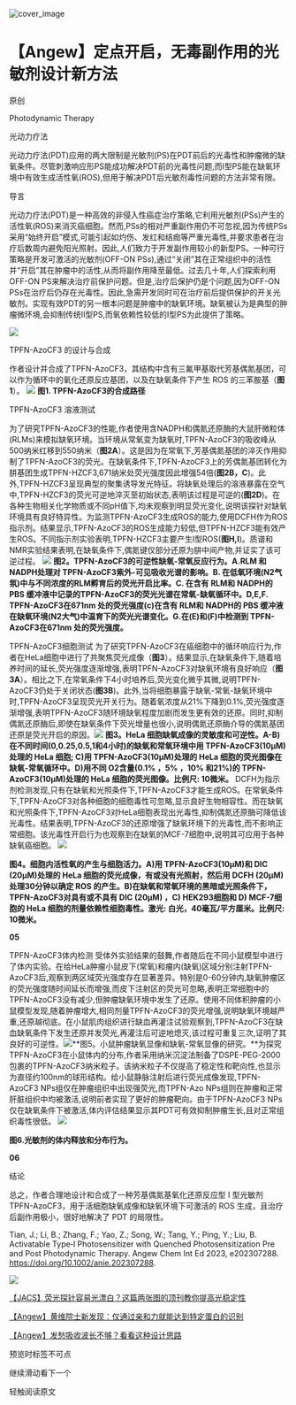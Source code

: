 ﻿![cover_image]() 

#  【Angew】定点开启，无毒副作用的光敏剂设计新方法 
 
 原创

Photodynamic Therapy

光动力疗法

光动力疗法(PDT)应用的两大限制是光敏剂(PS)在PDT前后的光毒性和肿瘤微的缺氧条件。尽管刺激响应形PS能成功解决PDT前的光毒性问题,而I型PS能在缺氧环境中有效生成活性氧(ROS),但用于解决PDT后光敏剂毒性问题的方法非常有限。



导言

光动力疗法(PDT)是一种高效的非侵入性癌症治疗策略,它利用光敏剂(PSs)产生的活性氧(ROS)来消灭癌细胞。然而,PSs的相对严重副作用仍不可忽视,因为传统PSs采用“始终开启”模式,可能引起如灼伤、发红和结痂等严重光毒性,并要求患者在治疗后数周内避免阳光照射。因此,人们致力于开发副作用较小的新型PS。一种可行策略是开发可激活的光敏剂(OFF-ON PSs),通过“关闭”其在正常组织中的活性并“开启”其在肿瘤中的活性,从而将副作用降至最低。过去几十年,人们探索利用OFF-ON PS来解决治疗前保护问题。但是,治疗后保护仍是个问题,因为OFF-ON PSs在治疗后仍存在光毒性。因此,急需开发同时可在治疗前后提供保护的开关光敏剂。实现有效PDT的另一根本问题是肿瘤中的缺氧环境。缺氧被认为是典型的肿瘤微环境,会抑制传统II型PS,而氧依赖性较低的I型PS为此提供了策略。

![](../asset/2023-09-12_ae65185ce3f0fc227af2e7848fa52fc1_0.png)



TPFN-AzoCF3 的设计与合成

作者设计并合成了TPFN-AzoCF3，其结构中含有三氟甲基取代芳基偶氮基团，可以作为循环中的氧化还原反应基团，以及在缺氧条件下产生 ROS 的三苯胺基（**图1**）。
![](../asset/2023-09-12_f45d86cbbd8fd631d27ba84ec7870745_1.png)
**图1. TPFN-AzoCF3的合成路径**



TPFN-AzoCF3 溶液测试

为了研究TPFN-AzoCF3的性能,作者使用含NADPH和偶氮还原酶的大鼠肝微粒体(RLMs)来模拟缺氧环境。当环境从常氧变为缺氧时,TPFN-AzoCF3的吸收峰从500纳米红移到550纳米（**图2A**）。这是因为在常氧下,芳基偶氮基团的淬灭作用抑制了TPFN-AzoCF3的荧光。在缺氧条件下,TPFN-AzoCF3上的芳偶氮基团转化为肼基团生成TPFN-HZCF3,671纳米处荧光强度因此增强54倍(**图2B，C**)。此外,TPFN-HZCF3呈现典型的聚集诱导发光特征。将缺氧处理后的溶液暴露在空气中,TPFN-HZCF3的荧光可逆地淬灭至初始状态,表明该过程是可逆的(**图2D**)。在各种生物相关化学物质或不同pH值下,均未观察到明显荧光变化,说明该探针对缺氧环境具有良好特异性。为监测TPFN-AzoCF3生成ROS的能力,使用DCFH作为ROS指示剂。结果显示,TPFN-AzoCF3的ROS生成能力较低,但TPFN-HZCF3能有效产生ROS。不同指示剂实验表明,TPFN-HZCF3主要产生I型ROS(**图H,I**)。质谱和NMR实验结果表明,在缺氧条件下,偶氮键仅部分还原为肼中间产物,并证实了该可逆过程。
![](../asset/2023-09-12_c3aef364cbec7a64920bcf9e08f8f1ce_2.png)
**图2。TPFN-AzoCF3的可逆性缺氧-常氧反应行为。A.RLM 和 NADPH处理对 TPFN-AzoCF3紫外-可见吸收光谱的影响。B. 在低氧环境(N2气氛)中与不同浓度的RLM孵育后的荧光开启比率。C. 在含有 RLM和 NADPH的 PBS 缓冲液中记录的TPFN-AzoCF3的荧光光谱在常氧-缺氧循环中。D,E,F. TPFN-AzoCF3在671nm 处的荧光强度(c)在含有 RLM和 NADPH的 PBS 缓冲液在缺氧环境(N2大气)中温育下的荧光光谱变化。G.在(E)和(F)中检测到 TPFN-AzoCF3在671nm 处的荧光强度。**


TPFN-AzoCF3细胞测试
为了研究TPFN-AzoCF3在癌细胞中的循环响应行为,作者在HeLa细胞中进行了共聚焦荧光成像（**图3**）。结果显示,在缺氧条件下,随着培养时间的延长,荧光强度逐渐增强,表明TPFN-AzoCF3对缺氧环境有良好响应（**图3A**）。相比之下,在常氧条件下4小时培养后,荧光变化微乎其微,说明TPFN-AzoCF3仍处于关闭状态(**图3B**)。此外,当将细胞暴露于缺氧-常氧-缺氧环境中时,TPFN-AzoCF3呈现荧光开关行为。随着氧浓度从21%下降到0.1%,荧光强度逐渐增强,表明TPFN-AzoCF3随环境缺氧程度加剧而发生更有效的还原。同时,抑制偶氮还原酶后,即使在缺氧条件下荧光增量也很小,说明偶氮还原酶介导的偶氮基团还原是荧光开启的原因。![](../asset/2023-09-12_a7af43abe95af4e7bbfe3ebdd9f4b352_3.png)
**图3。HeLa 细胞缺氧成像的灵敏度和可逆性。A-B)在不同时间(0,0.25,0.5,1和4小时)的缺氧和常氧环境中用 TPFN-AzoCF3(10μM)处理的 HeLa 细胞; C)用 TPFN-AzoCF3(10μM)处理的 HeLa 细胞的荧光图像在缺氧-常氧循环中。D)用不同 O2含量(0.1% ，5% ，10% 和21%)的 TPFN-AzoCF3(10μM)处理的 HeLa 细胞的荧光图像。比例尺: 10微米。**
DCFH为指示剂检测发现,只有在缺氧和光照条件下,TPFN-AzoCF3才能生成ROS。在常氧条件下,TPFN-AzoCF3对各种细胞的细胞毒性可忽略,显示良好生物相容性。而在缺氧和光照条件下,TPFN-AzoCF3对HeLa细胞表现出光毒性,抑制偶氮还原酶可降低该光毒性。结果表明,TPFN-AzoCF3的还原增强了缺氧环境下的光毒性,而不影响正常细胞。该光毒性开启行为也观察到在缺氧的MCF-7细胞中,说明其可应用于各种缺氧癌细胞。
![](../asset/2023-09-12_f41891fafbcff53be04182d844b7a28f_4.png)

**图4。细胞内活性氧的产生与细胞活力。A)用 TPFN-AzoCF3(10μM)和 DIC (20μM)处理的 HeLa 细胞的荧光成像，有或没有光照射，然后用 DCFH (20μM)处理30分钟以确定 ROS 的产生。B)在缺氧和常氧环境的黑暗或光照条件下，TPFN-AzoCF3对具有或不具有 DIC (20μM) ，C) HEK293细胞和 D) MCF-7细胞的 HeLa 细胞的剂量依赖性细胞毒性。激光: 白光，40毫瓦/平方厘米。比例尺: 10微米。**

**05**

TPFN-AzoCF3体内检测
受体外实验结果的鼓舞,作者随后在不同小鼠模型中进行了体内实验。在给HeLa肿瘤小鼠皮下(常氧)和瘤内(缺氧)区域分别注射TPFN-AzoCF3后,观察到两区域荧光强度存在显著差异。特别是0-60分钟内,缺氧肿瘤区的荧光强度随时间延长而增强,而皮下注射区的荧光可忽略,表明正常细胞中的TPFN-AzoCF3没有减少,但肿瘤缺氧环境中发生了还原。使用不同体积肿瘤的小鼠模型发现,随着肿瘤增大,相同剂量TPFN-AzoCF3的荧光增强,说明缺氧环境越严重,还原越彻底。在小鼠肌肉组织进行缺血再灌注试验观察到,TPFN-AzoCF3在缺血缺氧条件下发生还原并发荧光,再灌注后可逆地熄灭,该过程可重复三次,证明了其良好的可逆性。![](../asset/2023-09-12_5dc5a1a9f22a23dd05fedaf0cd3a6910_5.png)**图5。小鼠肿瘤缺氧显像和缺氧-常氧显像的研究。**为探究TPFN-AzoCF3在小鼠体内的分布,作者采用纳米沉淀法制备了DSPE-PEG-2000包裹的TPFN-AzoCF3纳米粒子。该纳米粒子不仅提高了稳定性和靶向性,也显示为直径约100nm的球形结构。给小鼠静脉注射后进行荧光成像发现,TPFN-AzoCF3 NPs组仅在肿瘤组织中出现强荧光,而TPFN-Azo NPs组则在肿瘤和正常肝脏组织中均被激活,说明前者实现了更好的肿瘤靶向。由于TPFN-AzoCF3 NPs仅在缺氧条件下被激活,体内评估结果显示其PDT可有效抑制肿瘤生长,且对正常组织毒性很低。
![](../asset/2023-09-12_fae4c9970409b19dd1a71a74e7bea633_6.png)

**图6.光敏剂的体内释放和分布行为。**

**06**

结论

总之，作者合理地设计和合成了一种芳基偶氮基氧化还原反应型 I 型光敏剂 TPFN-AzoCF3，用于活细胞缺氧成像和缺氧环境下可激活的 ROS 生成，且治疗后副作用极小，很好地解决了 PDT 的局限性。

Tian, J.; Li, B.; Zhang, F.; Yao, Z.; Song, W.; Tang, Y.; Ping, Y.; Liu, B. Activatable Type‐I Photosensitizer with Quenched Photosensitization Pre and Post Photodynamic Therapy. Angew Chem Int Ed 2023, e202307288. https://doi.org/10.1002/anie.202307288.

![](../asset/2023-09-12_eb46ebd50de486a852e98de208de520d_7.png)


[【JACS】荧光探针容易光漂白？这篇两张图的顶刊教你提高光稳定性](http://mp.weixin.qq.com/s?__biz=MzkzOTI1OTMwNg==&amp;mid=2247484125&amp;idx=1&amp;sn=8bf9c01a22d0f49adedea18944bd8772&amp;chksm=c2f2e618f5856f0ea0672f190bcc2c23148d07cef50c856ea61095f4cebdbe795ee75919fc1d&amp;scene=21#wechat_redirect)



[【Angew】黄维院士新发现：仅通过亲和力就能达到特定蛋白的识别](http://mp.weixin.qq.com/s?__biz=MzkzOTI1OTMwNg==&amp;mid=2247484100&amp;idx=1&amp;sn=ad1528d8b383f6f28a5717ca45d7ffb5&amp;chksm=c2f2e601f5856f1750ff7eb249f55e99b7a7c0f70a1a4d47e4cda04f7512338e2158372e1e28&amp;scene=21#wechat_redirect)



[【Angew】发愁吸收波长不够？看看这种设计思路](http://mp.weixin.qq.com/s?__biz=MzkzOTI1OTMwNg==&amp;mid=2247484091&amp;idx=1&amp;sn=4be856d9ec100c467cb9bf607fb4f0ec&amp;chksm=c2f2e67ef5856f6822e7b085b4d6c2d116f82297e80dd8bf26fff6d0485e5b2ebeaad06ba539&amp;scene=21#wechat_redirect)

预览时标签不可点

  继续滑动看下一个 

 轻触阅读原文 

   

